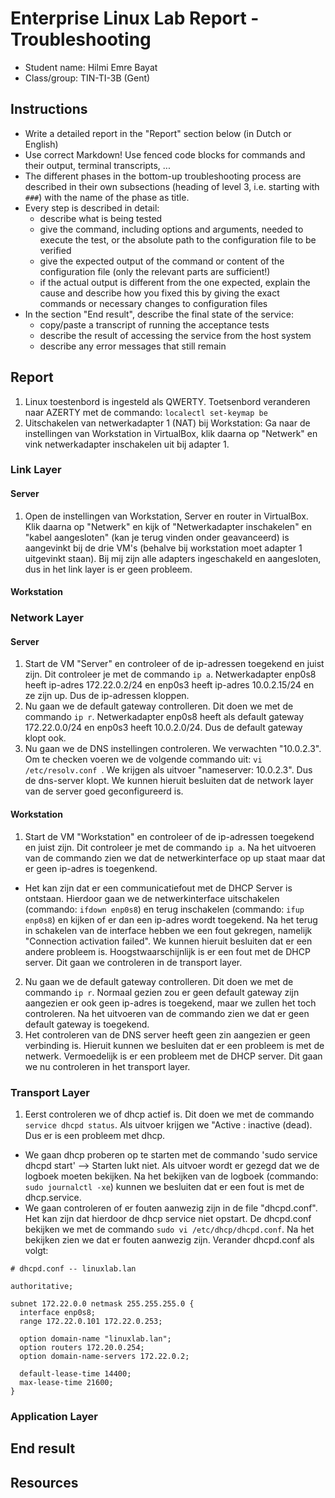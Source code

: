 # Enterprise Linux Lab Report - Troubleshooting

- Student name: Hilmi Emre Bayat
- Class/group: TIN-TI-3B (Gent)

## Instructions

- Write a detailed report in the "Report" section below (in Dutch or English)
- Use correct Markdown! Use fenced code blocks for commands and their output, terminal transcripts, ...
- The different phases in the bottom-up troubleshooting process are described in their own subsections (heading of level 3, i.e. starting with `###`) with the name of the phase as title.
- Every step is described in detail:
    - describe what is being tested
    - give the command, including options and arguments, needed to execute the test, or the absolute path to the configuration file to be verified
    - give the expected output of the command or content of the configuration file (only the relevant parts are sufficient!)
    - if the actual output is different from the one expected, explain the cause and describe how you fixed this by giving the exact commands or necessary changes to configuration files
- In the section "End result", describe the final state of the service:
    - copy/paste a transcript of running the acceptance tests
    - describe the result of accessing the service from the host system
    - describe any error messages that still remain

## Report
1. Linux toestenbord is ingesteld als QWERTY. Toetsenbord veranderen naar AZERTY met de commando:  `localectl set-keymap be`
2. Uitschakelen van netwerkadapter 1 (NAT) bij Workstation: Ga naar de instellingen van Workstation in VirtualBox, klik daarna op "Netwerk" en vink netwerkadapter inschakelen uit bij adapter 1.
### Link Layer
#### Server
1. Open de instellingen van Workstation, Server en router in VirtualBox. Klik daarna op "Netwerk" en kijk of "Netwerkadapter inschakelen" en "kabel aangesloten" (kan je terug vinden onder geavanceerd) is aangevinkt bij de drie VM's (behalve bij workstation moet adapter 1 uitgevinkt staan). Bij mij zijn alle adapters ingeschakeld en aangesloten, dus in het link layer is er geen probleem. 
#### Workstation
### Network Layer
#### Server
1. Start de VM "Server" en controleer of de ip-adressen toegekend en juist zijn. Dit controleer je met de commando `ip a`. Netwerkadapter enp0s8 heeft ip-adres 172.22.0.2/24 en enp0s3 heeft ip-adres 10.0.2.15/24 en ze zijn up. Dus de ip-adressen kloppen.
2. Nu gaan we de default gateway controlleren. Dit doen we met de commando `ip r`. Netwerkadapter enp0s8 heeft als default gateway 172.22.0.0/24 en enp0s3 heeft 10.0.2.0/24. Dus de default gateway klopt ook.
3. Nu gaan we de DNS instellingen controleren. We verwachten "10.0.2.3". Om te checken voeren we de volgende commando uit: `vi /etc/resolv.conf `. We krijgen als uitvoer "nameserver: 10.0.2.3". Dus de dns-server klopt.
We kunnen hieruit besluiten dat de network layer van de server goed geconfigureerd is.
#### Workstation
1. Start de VM "Workstation" en controleer of de ip-adressen toegekend en juist zijn. Dit controleer je met de commando `ip a`. Na het uitvoeren van de commando zien we dat de netwerkinterface op up staat maar dat er geen ip-adres is toegenkend.
- Het kan zijn dat er een communicatiefout met de DHCP Server is ontstaan. Hierdoor gaan we de netwerkinterface uitschakelen (commando: `ifdown enp0s8`) en terug inschakelen (commando: `ifup enp0s8`) en kijken of er dan een ip-adres wordt toegekend. Na het terug in schakelen van de interface hebben we een fout gekregen, namelijk "Connection activation failed". We kunnen hieruit besluiten dat er een andere probleem is. Hoogstwaarschijnlijk is er een fout met de DHCP server. Dit gaan we controleren in de transport layer.
2. Nu gaan we de default gateway controlleren. Dit doen we met de commando `ip r`. Normaal gezien zou er geen default gateway zijn aangezien er ook geen ip-adres is toegekend, maar we zullen het toch controleren. Na het uitvoeren van de commando zien we dat er geen default gateway is toegekend.
3. Het controleren van de DNS server heeft geen zin aangezien er geen verbinding is.
Hieruit kunnen we besluiten dat er een probleem is met de netwerk. Vermoedelijk is er een probleem met de DHCP server. Dit gaan we nu controleren in het transport layer.

### Transport Layer
1. Eerst controleren we of dhcp actief is. Dit doen we met de commando `service dhcpd status`.  Als uitvoer krijgen we "Active : inactive (dead). Dus er is een probleem met dhcp.
- We gaan dhcp proberen op te starten met de commando 'sudo service dhcpd start' --> Starten lukt niet. Als uitvoer wordt er gezegd dat we de logboek moeten bekijken. Na het bekijken van de logboek (commando: `sudo journalctl -xe`) kunnen we besluiten dat er een fout is met de dhcp.service.
- We gaan controleren of er fouten aanwezig zijn in de file "dhcpd.conf". Het kan zijn dat hierdoor de dhcp service niet opstart. De dhcpd.conf bekijken we met de commando `sudo vi /etc/dhcp/dhcpd.conf`. Na het bekijken zien we dat er fouten aanwezig zijn. Verander dhcpd.conf als volgt:
```
# dhcpd.conf -- linuxlab.lan

authoritative;

subnet 172.22.0.0 netmask 255.255.255.0 {
  interface enp0s8;
  range 172.22.0.101 172.22.0.253;

  option domain-name "linuxlab.lan";
  option routers 172.20.0.254;
  option domain-name-servers 172.22.0.2;

  default-lease-time 14400;
  max-lease-time 21600;
}

```

### Application Layer
## End result

## Resources

